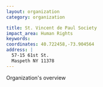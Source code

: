 ```yaml
---
layout: organization
category: organization

title: St. Vincent de Paul Society
impact_area: Human Rights
keywords: 
coordinates: 40.722458,-73.904564
address: |
  57-15 61st St.
  Maspeth NY 11378
---
```

Organization's overview
